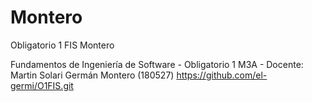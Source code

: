 # Montero
Obligatorio 1 FIS Montero

Fundamentos de Ingeniería de Software - Obligatorio 1
M3A - Docente: Martin Solari
Germán Montero (180527)
https://github.com/el-germi/O1FIS.git